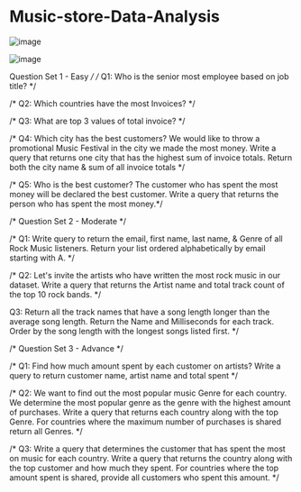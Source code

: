 # Music-store-Data-Analysis

![image](https://github.com/Dillipmeher/Music-store-Data-Analysis/assets/143451788/995c7989-8d50-4675-966f-93981369b68e)

![image](https://github.com/Dillipmeher/Music-store-Data-Analysis/assets/143451788/15b7cbe5-fec5-41bf-af68-510b960dc0b0)


Question Set 1 - Easy */
/* Q1: Who is the senior most employee based on job title? */

/* Q2: Which countries have the most Invoices? */

/* Q3: What are top 3 values of total invoice? */

/* Q4: Which city has the best customers? We would like to throw a promotional Music Festival in the city we made the most money. 
Write a query that returns one city that has the highest sum of invoice totals. 
Return both the city name & sum of all invoice totals */

/* Q5: Who is the best customer? The customer who has spent the most money will be declared the best customer. 
Write a query that returns the person who has spent the most money.*/


/* Question Set 2 - Moderate */

/* Q1: Write query to return the email, first name, last name, & Genre of all Rock Music listeners. 
Return your list ordered alphabetically by email starting with A. */

/* Q2: Let's invite the artists who have written the most rock music in our dataset. 
Write a query that returns the Artist name and total track count of the top 10 rock bands. */

Q3: Return all the track names that have a song length longer than the average song length. 
Return the Name and Milliseconds for each track. Order by the song length with the longest songs listed first. */

/* Question Set 3 - Advance */

/* Q1: Find how much amount spent by each customer on artists? Write a query to return customer name, artist name and total spent */

/* Q2: We want to find out the most popular music Genre for each country. We determine the most popular genre as the genre 
with the highest amount of purchases. Write a query that returns each country along with the top Genre. For countries where 
the maximum number of purchases is shared return all Genres. */

/* Q3: Write a query that determines the customer that has spent the most on music for each country. 
Write a query that returns the country along with the top customer and how much they spent. 
For countries where the top amount spent is shared, provide all customers who spent this amount. */











